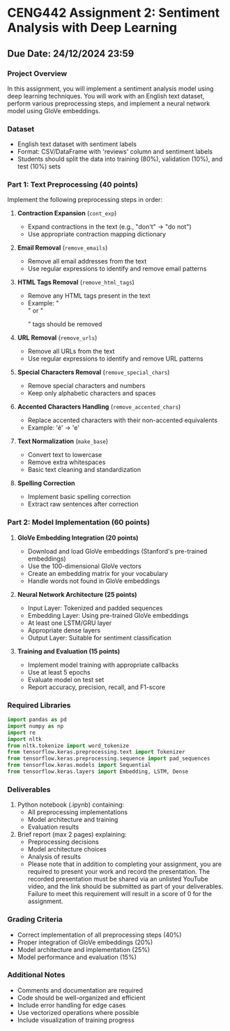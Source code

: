# CENG442 Assignment 2: Sentiment Analysis with Deep Learning
## Due Date: 24/12/2024 23:59

### Project Overview
In this assignment, you will implement a sentiment analysis model using deep learning techniques. You will work with an English text dataset, perform various preprocessing steps, and implement a neural network model using GloVe embeddings.

### Dataset
- English text dataset with sentiment labels
- Format: CSV/DataFrame with 'reviews' column and sentiment labels
- Students should split the data into training (80%), validation (10%), and test (10%) sets

### Part 1: Text Preprocessing (40 points)
Implement the following preprocessing steps in order:

1. **Contraction Expansion** (`cont_exp`)
   - Expand contractions in the text (e.g., "don't" → "do not")
   - Use appropriate contraction mapping dictionary

2. **Email Removal** (`remove_emails`)
   - Remove all email addresses from the text
   - Use regular expressions to identify and remove email patterns

3. **HTML Tags Removal** (`remove_html_tags`)
   - Remove any HTML tags present in the text
   - Example: "<br>" or "<p>" tags should be removed

4. **URL Removal** (`remove_urls`)
   - Remove all URLs from the text
   - Use regular expressions to identify and remove URL patterns

5. **Special Characters Removal** (`remove_special_chars`)
   - Remove special characters and numbers
   - Keep only alphabetic characters and spaces

6. **Accented Characters Handling** (`remove_accented_chars`)
   - Replace accented characters with their non-accented equivalents
   - Example: 'é' → 'e'

7. **Text Normalization** (`make_base`)
   - Convert text to lowercase
   - Remove extra whitespaces
   - Basic text cleaning and standardization

8. **Spelling Correction**
   - Implement basic spelling correction
   - Extract raw sentences after correction

### Part 2: Model Implementation (60 points)

1. **GloVe Embedding Integration (20 points)**
   - Download and load GloVe embeddings (Stanford's pre-trained embeddings)
   - Use the 100-dimensional GloVe vectors
   - Create an embedding matrix for your vocabulary
   - Handle words not found in GloVe embeddings

2. **Neural Network Architecture (25 points)**
   - Input Layer: Tokenized and padded sequences
   - Embedding Layer: Using pre-trained GloVe embeddings
   - At least one LSTM/GRU layer
   - Appropriate dense layers
   - Output Layer: Suitable for sentiment classification

3. **Training and Evaluation (15 points)**
   - Implement model training with appropriate callbacks
   - Use at least 5 epochs
   - Evaluate model on test set
   - Report accuracy, precision, recall, and F1-score

### Required Libraries
```python
import pandas as pd
import numpy as np
import re
import nltk
from nltk.tokenize import word_tokenize
from tensorflow.keras.preprocessing.text import Tokenizer
from tensorflow.keras.preprocessing.sequence import pad_sequences
from tensorflow.keras.models import Sequential
from tensorflow.keras.layers import Embedding, LSTM, Dense
```

### Deliverables
1. Python notebook (.ipynb) containing:
   - All preprocessing implementations
   - Model architecture and training
   - Evaluation results
2. Brief report (max 2 pages) explaining:
   - Preprocessing decisions
   - Model architecture choices
   - Analysis of results
   - Please note that in addition to completing your assignment, you are required to present your work and record the presentation. The recorded presentation must be shared via an unlisted YouTube video, and the link should be submitted as part of your deliverables. Failure to meet this requirement will result in a score of 0 for the assignment.

### Grading Criteria
- Correct implementation of all preprocessing steps (40%)
- Proper integration of GloVe embeddings (20%)
- Model architecture and implementation (25%)
- Model performance and evaluation (15%)

### Additional Notes
- Comments and documentation are required
- Code should be well-organized and efficient
- Include error handling for edge cases
- Use vectorized operations where possible
- Include visualization of training progress
